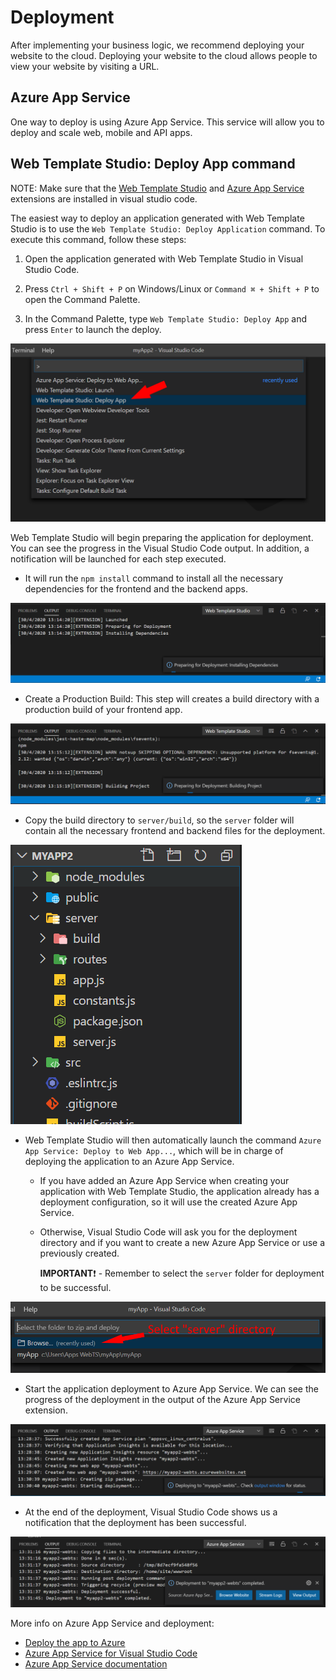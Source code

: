 # Deployment

After implementing your business logic, we recommend deploying your website to the cloud.
Deploying your website to the cloud allows people to view your website by visiting a URL.

## Azure App Service

One way to deploy is using Azure App Service. This service will allow you to deploy and scale web, mobile and API apps.

## Web Template Studio: Deploy App command

NOTE: Make sure that the [Web Template Studio](https://marketplace.visualstudio.com/items?itemName=WASTeamAccount.WebTemplateStudio-dev-nightly) and [Azure App Service](https://marketplace.visualstudio.com/items?itemName=ms-azuretools.vscode-azureappservice) extensions are installed in visual studio code.

The easiest way to deploy an application generated with Web Template Studio is to use the `Web Template Studio: Deploy Application` command. To execute this command, follow these steps:

1. Open the application generated with Web Template Studio in Visual Studio Code.
   
2. Press `Ctrl + Shift + P` on Windows/Linux or `Command ⌘ + Shift + P` to open the Command Palette.
   
3. In the Command Palette, type `Web Template Studio: Deploy App` and press `Enter` to launch the deploy.

![Web Template Studio Deploy App Command](../resources/select-webts-deploy-command.png)

Web Template Studio will begin preparing the application for deployment. You can see the progress in the Visual Studio Code output. In addition, a notification will be launched for each step executed.

 - It will run the `npm install` command to install all the necessary dependencies for the frontend and the backend apps.

![Install Dependencies](../resources/preparing-deploy-install-dependencies.png)
  
 - Create a Production Build: This step will creates a build directory with a production build of your frontend app.

![Build project](../resources/preparing-deploy-build-project.png)
 
 - Copy the build directory to `server/build`, so the `server` folder will contain all the necessary frontend and backend files for the deployment.

![Build directory](../resources/deploy-build-directory.png)
  
 - Web Template Studio will then automatically launch the command `Azure App Service: Deploy to Web App...`, which will be in charge of deploying the application to an Azure App Service.

    - If you have added an Azure App Service when creating your application with Web Template Studio, the application already has a deployment configuration, so it will use the created Azure App Service.

    - Otherwise, Visual Studio Code will ask you for the deployment directory and if you want to create a new Azure App Service or use a previously created. 
    
       **IMPORTANT**:exclamation: -  Remember to select the `server` folder for deployment to be successful.
  
![Select deploy directory](../resources/select-folder-to-deploy.png)
  
  - Start the application deployment to Azure App Service. We can see the progress of the deployment in the output of the Azure App Service extension.
  
![Deploying app service](../resources/deploying-azure-app-service.png)
  
  - At the end of the deployment, Visual Studio Code shows us a notification that the deployment has been successful.
  
![Deploying app service finished](../resources/deploying-azure-app-service-finished.png)


More info on Azure App Service and deployment:

- [Deploy the app to Azure](https://docs.microsoft.com/en-us/azure/app-service/app-service-web-get-started-nodejs#deploy-the-app-to-azure)
- [Azure App Service for Visual Studio Code](https://github.com/Microsoft/vscode-azureappservice)
- [Azure App Service documentation](https://docs.microsoft.com/en-us/azure/app-service/)
